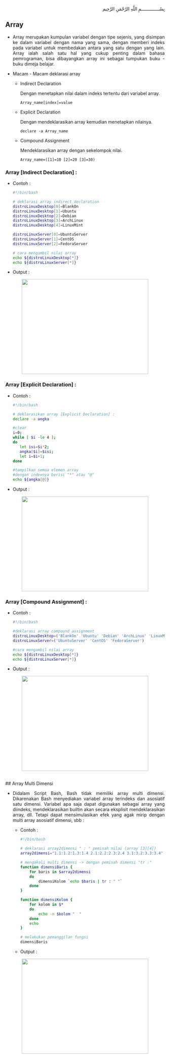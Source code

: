 <p align="right">
بِسْــــــــــــــمِ اللَّهِ الرَّحْمَنِ الرَّحِيم 
</p>

## Array

* <p align=justify>Array merupakan kumpulan variabel dengan tipe sejenis, yang  disimpan  ke  dalam  variabel  dengan  nama  yang sama,  dengan  memberi indeks  pada  variabel  untuk  membedakan  antara  yang  satu  dengan yang lain. Array ialah salah satu hal yang cukup penting dalam bahasa pemrograman, bisa dibayangkan array ini sebagai tumpukan buku - buku dimeja belajar.</p>

* Macam - Macam deklarasi array

    * Indirect Declaration 
      <p>Dengan menetapkan nilai dalam indeks tertentu dari variabel array.</p>

      ```
      Array_name[index]=value
      ```

    * Explicit Declaration
      <p>Dengan mendeklarasikan array kemudian menetapkan nilainya.</p>

      ```
      declare -a Array_name
      ```

    * Compound Assignment
      <p>Mendeklarasikan array dengan sekelompok nilai.</p>

      ```
      Array_name=([1]=10 [2]=20 [3]=30)
      ```
      
### Array [Indirect Declaration] :

   *  Contoh :

      ```bash
      #!/bin/bash
      
      # deklarasi array indirect declaration
      distroLinuxDesktop[0]=BlankOn
      distroLinuxDesktop[1]=Ubuntu
      distroLinuxDesktop[2]=Debian
      distroLinuxDesktop[3]=ArchLinux
      distroLinuxDesktop[4]=LinuxMint

      distroLinuxServer[0]=UbuntuServer
      distroLinuxServer[1]=CentOS
      distroLinuxServer[2]=FedoraServer

      # cara mengambil nilai array
      echo ${distroLinuxDesktop[*]}
      echo ${distroLinuxServer[*]}
      ```
     
   *  Output :

<p align="center"><img src="https://imgur.com/OP5AqFr.png" width=400 height=300></p>

### Array [Explicit Declaration] :

   *  Contoh :

      ```bash
      #!/bin/bash
      
      # deklarasikan array [Explicit Declaration] :
      declare -a angka    

      #clear
      i=0;
      while [ $i -le 4 ];
      do
         let isi=$i*2;
         angka[$i]=$isi;
         let i=$i+1;
      done

      #tampilkan semua elemen array
      #dengan indexnya berisi "*" atau "@"
      echo ${angka[@]}  
      ```

   *  Output :

<p align="center"><img src="https://imgur.com/3yTljjv.png" width=400 height=300></p>

### Array [Compound Assignment] :

   *  Contoh :

      ```bash
      #!/bin/bash
      
      #deklarasi array compound assignment
      distroLinuxDesktop=('BlankOn' 'Ubuntu' 'Debian' 'ArchLinux' 'LinuxMint')
      distroLinuxServer=('UbuntuServer' 'CentOS' 'FedoraServer')

      #cara mengambil nilai array
      echo ${distroLinuxDesktop[*]}
      echo ${distroLinuxServer[*]}
      ```

   *  Output :

<p align="center"><img src="https://i.imgur.com/qFkqOWU.png" width=400 height=300></p>

<br>
## Array Multi Dimensi

* <p align=justify>Didalam Script Bash, Bash tidak memiliki array multi dimensi. Dikarenakan Bash menyediakan variabel array terindeks dan asosiatif satu dimensi. Variabel apa saja dapat digunakan sebagai array yang diindeks, mendeklarasikan builtin akan secara eksplisit mendeklarasikan array, dll. Tetapi dapat mensimulasikan efek yang agak mirip dengan multi array asosiatif dimensi, sbb :</p>

   *  Contoh :

      ```bash
      #!/bin/bash

      # deklarasi array2dimensi " : " pemisah nilai (array [3][4])
      array2dimensi="1.1:1.2:1.3:1.4 2.1:2.2:2.3:2.4 3.1:3.2:3.3:3.4"

      # mengakali multi dimensi -> dengan pemisah dimensi "tr :"
      function dimensiBaris {
          for baris in $array2dimensi
          do
              dimensiKolom `echo $baris | tr : " "`
          done
      }

      function dimensiKolom {
          for kolom in $*
          do
              echo -n $kolom "  "
          done
          echo
      }

      # melakukan pemanggilan fungsi
      dimensiBaris
      ```
      
   *  Output :

<p align="center"><img src="https://imgur.com/xO0Leq3.png" width=400 height=300></p>

